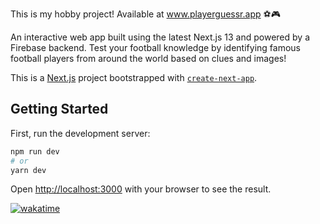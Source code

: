 This is my hobby project! Available at www.playerguessr.app ⚽️🎮

An interactive web app built using the latest Next.js 13 and powered by a Firebase backend. Test your football knowledge by identifying famous football players from around the world based on clues and images!

This is a [Next.js](https://nextjs.org/) project bootstrapped with [`create-next-app`](https://github.com/vercel/next.js/tree/canary/packages/create-next-app).

## Getting Started

First, run the development server:

```bash
npm run dev
# or
yarn dev
```

Open [http://localhost:3000](http://localhost:3000) with your browser to see the result.

[![wakatime](https://wakatime.com/badge/user/709a2d88-124b-4f17-9ffd-951628290746/project/2af4efc7-73b8-49e7-b682-a1ad209c14e5.svg)](https://wakatime.com/badge/user/709a2d88-124b-4f17-9ffd-951628290746/project/2af4efc7-73b8-49e7-b682-a1ad209c14e5)